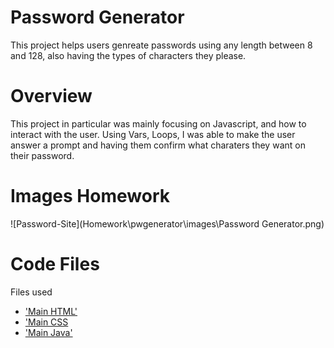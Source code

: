 # Password Generator
This project helps users genreate passwords using any length between 8 and 128, also having the types of characters they please.

# Overview
This project in particular was mainly focusing on Javascript, and how to interact with the user. Using Vars, Loops, I was able to make the user answer a prompt and having them confirm what charaters they want on their password.
# Images Homework
 ![Password-Site](Homework\pwgenerator\images\Password Generator.png)
# Code Files
Files used

* ['Main HTML'](index.html)
* ['Main CSS](style.css)
* ['Main Java'](java.js)



